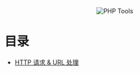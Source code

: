 <div align=center><img src="https://cdoco.com/images/php-tools.png" alt="PHP Tools"/></div>

# 目录

- [HTTP 请求 & URL 处理](#http-url.md)
